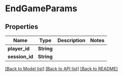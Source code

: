 # EndGameParams

## Properties

Name | Type | Description | Notes
------------ | ------------- | ------------- | -------------
**player_id** | **String** |  | 
**session_id** | **String** |  | 

[[Back to Model list]](../README.md#documentation-for-models) [[Back to API list]](../README.md#documentation-for-api-endpoints) [[Back to README]](../README.md)


